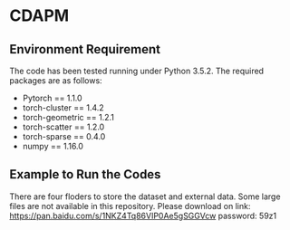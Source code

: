 # CDAPM

## Environment Requirement
The code has been tested running under Python 3.5.2. The required packages are as follows:
- Pytorch == 1.1.0
- torch-cluster == 1.4.2
- torch-geometric == 1.2.1
- torch-scatter == 1.2.0
- torch-sparse == 0.4.0
- numpy == 1.16.0
## Example to Run the Codes

There are four floders to store the dataset and external data. Some large files are not available in this repository. Please download on link: https://pan.baidu.com/s/1NKZ4Tq86VIP0Ae5gSGGVcw password: 59z1
